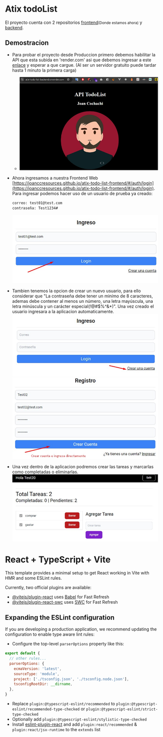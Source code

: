 # Atix todoList
El proyecto cuenta con 2 repositorios [frontend](https://github.com/joanccresources/atix-todo-list-frontend)<span style="font-size: 12px">(Donde estamos ahora)</span> y [backend](https://github.com/joanccresources/atix-todo-list-backend).

## Demostracion
- Para probar el proyecto desde Produccion primero debemos habilitar la API que esta subida en 'render.com' asi que debemos ingresar a este [enlace](https://atix-todo-list-backend.onrender.com/) y esperar a que cargue. (Al ser un servidor gratuito puede tardar hasta 1 minuto la primera carga)
  - ![01](./public/01-enlace-api.jpg)

- Ahora ingresamos a nuestra Frontend Web [https://joanccresources.github.io/atix-todo-list-frontend/#/auth/login](https://joanccresources.github.io/atix-todo-list-frontend/#/auth/login).
Para ingresar podemos hacer uso de un usuario de prueba ya creado:
  ```txt
  correo: test01@test.com
  contraseña: Test1234#
  ```
  ![02](./public/02-login-con-test-01.jpg)

- Tambien tenemos la opcion de crear un nuevo usuario, para ello considerar que "La contraseña debe tener un minímo de 8 caracteres, ademas debe contener al menos un número, una letra mayúscula, una letra minúscula y un carácter especial(!@#$%^&*)".
Una vez creado el usuario ingresara a la aplicacion automaticamente.</br>
![03](./public/03-crear-cuenta-01.jpg)
![04](./public/03-crear-cuenta-02.jpg)

- Una vez dentro de la aplicacion podremos crear las tareas y marcarlas como completadas o eliminarlas.
![05](./public/04-aplicacion.jpg)

# React + TypeScript + Vite
This template provides a minimal setup to get React working in Vite with HMR and some ESLint rules.

Currently, two official plugins are available:

- [@vitejs/plugin-react](https://github.com/vitejs/vite-plugin-react/blob/main/packages/plugin-react/README.md) uses [Babel](https://babeljs.io/) for Fast Refresh
- [@vitejs/plugin-react-swc](https://github.com/vitejs/vite-plugin-react-swc) uses [SWC](https://swc.rs/) for Fast Refresh

## Expanding the ESLint configuration

If you are developing a production application, we recommend updating the configuration to enable type aware lint rules:

- Configure the top-level `parserOptions` property like this:

```js
export default {
  // other rules...
  parserOptions: {
    ecmaVersion: 'latest',
    sourceType: 'module',
    project: ['./tsconfig.json', './tsconfig.node.json'],
    tsconfigRootDir: __dirname,
  },
}
```

- Replace `plugin:@typescript-eslint/recommended` to `plugin:@typescript-eslint/recommended-type-checked` or `plugin:@typescript-eslint/strict-type-checked`
- Optionally add `plugin:@typescript-eslint/stylistic-type-checked`
- Install [eslint-plugin-react](https://github.com/jsx-eslint/eslint-plugin-react) and add `plugin:react/recommended` & `plugin:react/jsx-runtime` to the `extends` list
